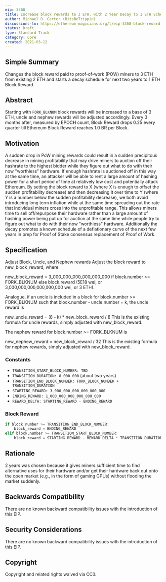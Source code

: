 ```yaml
---
eip: 3368
title: Increase block rewards to 3 ETH, with 2 Year Decay to 1 ETH Scheduled
author: Michael D. Carter (BitsBeTrippin)
discussions-to: https://ethereum-magicians.org/t/eip-3368-block-reward-increase-w-decay-for-next-two-years/5550
status: Draft
type: Standard Track
category: Core
created: 2021-03-12
---
```


## Simple Summary
Changes the block reward paid to proof-of-work (POW) miners to 3 ETH from existing 2 ETH and starts a decay schedule for next two years to 1 ETH Block Reward.
## Abstract
Starting with `FORK_BLKNUM` block rewards will be increased to a base of 3 ETH, uncle and nephew rewards will be adjusted accordingly. Every 3 months after, measured by EPOCH count, Block Reward drops 0.25 every quarter till Ethereum Block Reward reaches 1.0 BR per Block.

## Motivation
A sudden drop in PoW mining rewards could result in a sudden precipitous decrease in mining profitability that may drive miners to auction off their hashrate to the highest bidder while they figure out what to do with their now "worthless" hardware. If enough hashrate is auctioned off in this way at the same time, an attacker will be able to rent a large amount of hashing power for a short period of time at relatively low cost and potentially attack Ethereum. By setting the block reward to X (where X is enough to offset the sudden profitability decrease) and then decreasing it over time to Y (where Y is a number below the sudden profitability decrease), we both avoid introducing long term inflation while at the same time spreading out the rate that individual miners cross into the unprofitable range. This allows miners time to sell off/repurpose their hardware rather than a large amount of hashing power being put up for auction at the same time while people try to figure out what to do with their now "worthless" hardware. Additionally the decay promotes a known schedule of a deflationary curve of the next few years in prep for Proof of Stake consensus replacement of Proof of Work.
## Specification
Adjust Block, Uncle, and Nephew rewards
Adjust the block reward to new_block_reward, where

new_block_reward = 3_000_000_000_000_000_000 if block.number >= FORK_BLKNUM else block.reward
(5E18 wei, or 3,000,000,000,000,000,000 wei, or 3 ETH).

Analogue, if an uncle is included in a block for block.number >= FORK_BLKNUM such that block.number - uncle.number = k, the uncle reward is

new_uncle_reward = (8 - k) * new_block_reward / 8
This is the existing formula for uncle rewards, simply adjusted with new_block_reward.

The nephew reward for block.number >= FORK_BLKNUM is

new_nephew_reward = new_block_reward / 32
This is the existing formula for nephew rewards, simply adjusted with new_block_reward.

### Constants
* `TRANSITION_START_BLOCK_NUMBER: TBD`
* `TRANSITION_DURATION: 8_000_000` (about two years)
* `TRANSITION_END_BLOCK_NUMBER: FORK_BLOCK_NUMBER + TRANSITION_DURATION`
* `STARTING_REWARD: 3_000_000_000_000_000_000`
* `ENDING_REWARD: 1_000_000_000_000_000_000`
* `REWARD_DELTA: STARTING_REWARD - ENDING_REWARD`
### Block Reward
```py
if block.number >= TRANSITION_END_BLOCK_NUMBER:
    block_reward = ENDING_REWARD
elif block.number >= TRANSITION_START_BLOCK_NUMBER:
    block_reward = STARTING_REWARD - REWARD_DELTA * TRANSITION_DURATION / (block.number - TRANSITION_START_BLOCK_NUMBER)
```

## Rationale
2 years was chosen because it gives miners sufficient time to find alternative uses for their hardware and/or get their hardware back out onto the open market (e.g., in the form of gaming GPUs) without flooding the market suddenly.

## Backwards Compatibility
There are no known backward compatibility issues with the introduction of this EIP.

## Security Considerations
There are no known backward compatibility issues with the introduction of this EIP.

## Copyright
Copyright and related rights waived via CC0.
